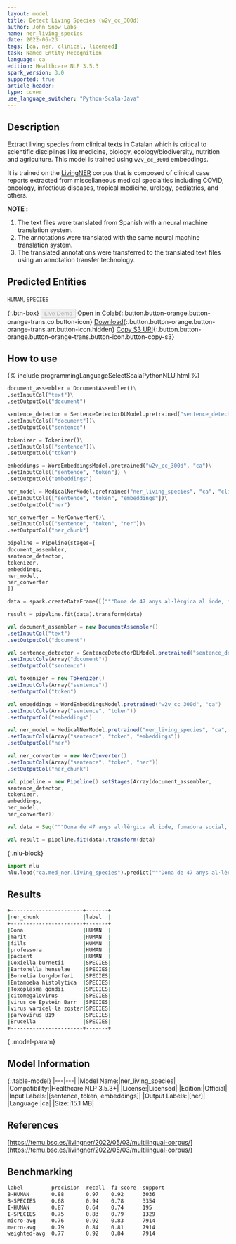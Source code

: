 ```yaml
---
layout: model
title: Detect Living Species (w2v_cc_300d)
author: John Snow Labs
name: ner_living_species
date: 2022-06-23
tags: [ca, ner, clinical, licensed]
task: Named Entity Recognition
language: ca
edition: Healthcare NLP 3.5.3
spark_version: 3.0
supported: true
article_header:
type: cover
use_language_switcher: "Python-Scala-Java"
---
```


## Description

Extract living species from clinical texts in Catalan which is critical to scientific disciplines like medicine, biology, ecology/biodiversity, nutrition and agriculture. This model is trained using `w2v_cc_300d` embeddings.

It is trained on the [LivingNER](https://temu.bsc.es/livingner/2022/05/03/multilingual-corpus/) corpus that is composed of clinical case reports extracted from miscellaneous medical specialties including COVID, oncology, infectious diseases, tropical medicine, urology, pediatrics, and others.

**NOTE :**
1.	The text files were translated from Spanish with a neural machine translation system.
2.	The annotations were translated with the same neural machine translation system.
3.	The translated annotations were transferred to the translated text files using an annotation transfer technology.

## Predicted Entities

`HUMAN`, `SPECIES`

{:.btn-box}
<button class="button button-orange" disabled>Live Demo</button>
[Open in Colab](https://colab.research.google.com/github/JohnSnowLabs/spark-nlp-workshop/blob/master/tutorials/Certification_Trainings/Healthcare/1.Clinical_Named_Entity_Recognition_Model.ipynb){:.button.button-orange.button-orange-trans.co.button-icon}
[Download](https://s3.amazonaws.com/auxdata.johnsnowlabs.com/clinical/models/ner_living_species_ca_3.5.3_3.0_1655975861739.zip){:.button.button-orange.button-orange-trans.arr.button-icon.hidden}
[Copy S3 URI](s3://auxdata.johnsnowlabs.com/clinical/models/ner_living_species_ca_3.5.3_3.0_1655975861739.zip){:.button.button-orange.button-orange-trans.button-icon.button-copy-s3}

## How to use



<div class="tabs-box" markdown="1">
{% include programmingLanguageSelectScalaPythonNLU.html %}

```python
document_assembler = DocumentAssembler()\
.setInputCol("text")\
.setOutputCol("document")

sentence_detector = SentenceDetectorDLModel.pretrained("sentence_detector_dl", "xx")\
.setInputCols(["document"])\
.setOutputCol("sentence")

tokenizer = Tokenizer()\
.setInputCols(["sentence"])\
.setOutputCol("token")

embeddings = WordEmbeddingsModel.pretrained("w2v_cc_300d", "ca")\
.setInputCols(["sentence", "token"]) \
.setOutputCol("embeddings")

ner_model = MedicalNerModel.pretrained("ner_living_species", "ca", "clinical/models")\
.setInputCols(["sentence", "token", "embeddings"])\
.setOutputCol("ner")

ner_converter = NerConverter()\
.setInputCols(["sentence", "token", "ner"])\
.setOutputCol("ner_chunk")

pipeline = Pipeline(stages=[
document_assembler, 
sentence_detector,
tokenizer,
embeddings,
ner_model,
ner_converter   
])

data = spark.createDataFrame([["""Dona de 47 anys al·lèrgica al iode, fumadora social, intervinguda de varices, dues cesàries i un abscés gluti. Sense altres antecedents mèdics d'interès ni tractament habitual. Viu amb el seu marit i tres fills, treballa com a professora. En el moment de la nostra valoració en la planta de Cirurgia General, la pacient presenta TA 69/40 mm Hg, freqüència cardíaca 120 lpm, taquipnea en repòs, pal·lidesa mucocutánea, mala perfusió distal i afligeix nàusees. L'abdomen és tou, no presenta peritonismo i el dèbit del drenatge abdominal roman sense canvis. Les serologies de Coxiella burnetii, Bartonella henselae, Borrelia burgdorferi, Entamoeba histolytica, Toxoplasma gondii, citomegalovirus, virus de Epstein Barr, virus varicel·la zoster i parvovirus B19 van ser negatives. No obstant això, es va detectar test de rosa de Bengala positiu per a Brucella, el test de Coombs i les aglutinacions també van ser positives amb un títol 1/40."""]]).toDF("text")

result = pipeline.fit(data).transform(data)
```
```scala
val document_assembler = new DocumentAssembler()
.setInputCol("text")
.setOutputCol("document")

val sentence_detector = SentenceDetectorDLModel.pretrained("sentence_detector_dl", "xx")
.setInputCols(Array("document"))
.setOutputCol("sentence")

val tokenizer = new Tokenizer()
.setInputCols(Array("sentence"))
.setOutputCol("token")

val embeddings = WordEmbeddingsModel.pretrained("w2v_cc_300d", "ca")
.setInputCols(Array("sentence", "token"))
.setOutputCol("embeddings")

val ner_model = MedicalNerModel.pretrained("ner_living_species", "ca", "clinical/models")
.setInputCols(Array("sentence", "token", "embeddings"))
.setOutputCol("ner")

val ner_converter = new NerConverter()
.setInputCols(Array("sentence", "token", "ner"))
.setOutputCol("ner_chunk")

val pipeline = new Pipeline().setStages(Array(document_assembler, 
sentence_detector,
tokenizer,
embeddings,
ner_model,
ner_converter))

val data = Seq("""Dona de 47 anys al·lèrgica al iode, fumadora social, intervinguda de varices, dues cesàries i un abscés gluti. Sense altres antecedents mèdics d'interès ni tractament habitual. Viu amb el seu marit i tres fills, treballa com a professora. En el moment de la nostra valoració en la planta de Cirurgia General, la pacient presenta TA 69/40 mm Hg, freqüència cardíaca 120 lpm, taquipnea en repòs, pal·lidesa mucocutánea, mala perfusió distal i afligeix nàusees. L'abdomen és tou, no presenta peritonismo i el dèbit del drenatge abdominal roman sense canvis. Les serologies de Coxiella burnetii, Bartonella henselae, Borrelia burgdorferi, Entamoeba histolytica, Toxoplasma gondii, citomegalovirus, virus de Epstein Barr, virus varicel·la zoster i parvovirus B19 van ser negatives. No obstant això, es va detectar test de rosa de Bengala positiu per a Brucella, el test de Coombs i les aglutinacions també van ser positives amb un títol 1/40.""").toDS.toDF("text")

val result = pipeline.fit(data).transform(data)
```


{:.nlu-block}
```python
import nlu
nlu.load("ca.med_ner.living_species").predict("""Dona de 47 anys al·lèrgica al iode, fumadora social, intervinguda de varices, dues cesàries i un abscés gluti. Sense altres antecedents mèdics d'interès ni tractament habitual. Viu amb el seu marit i tres fills, treballa com a professora. En el moment de la nostra valoració en la planta de Cirurgia General, la pacient presenta TA 69/40 mm Hg, freqüència cardíaca 120 lpm, taquipnea en repòs, pal·lidesa mucocutánea, mala perfusió distal i afligeix nàusees. L'abdomen és tou, no presenta peritonismo i el dèbit del drenatge abdominal roman sense canvis. Les serologies de Coxiella burnetii, Bartonella henselae, Borrelia burgdorferi, Entamoeba histolytica, Toxoplasma gondii, citomegalovirus, virus de Epstein Barr, virus varicel·la zoster i parvovirus B19 van ser negatives. No obstant això, es va detectar test de rosa de Bengala positiu per a Brucella, el test de Coombs i les aglutinacions també van ser positives amb un títol 1/40.""")
```

</div>

## Results

```bash
+-----------------------+-------+
|ner_chunk              |label  |
+-----------------------+-------+
|Dona                   |HUMAN  |
|marit                  |HUMAN  |
|fills                  |HUMAN  |
|professora             |HUMAN  |
|pacient                |HUMAN  |
|Coxiella burnetii      |SPECIES|
|Bartonella henselae    |SPECIES|
|Borrelia burgdorferi   |SPECIES|
|Entamoeba histolytica  |SPECIES|
|Toxoplasma gondii      |SPECIES|
|citomegalovirus        |SPECIES|
|virus de Epstein Barr  |SPECIES|
|virus varicel·la zoster|SPECIES|
|parvovirus B19         |SPECIES|
|Brucella               |SPECIES|
+-----------------------+-------+
```

{:.model-param}
## Model Information

{:.table-model}
|---|---|
|Model Name:|ner_living_species|
|Compatibility:|Healthcare NLP 3.5.3+|
|License:|Licensed|
|Edition:|Official|
|Input Labels:|[sentence, token, embeddings]|
|Output Labels:|[ner]|
|Language:|ca|
|Size:|15.1 MB|

## References

[https://temu.bsc.es/livingner/2022/05/03/multilingual-corpus/](https://temu.bsc.es/livingner/2022/05/03/multilingual-corpus/)

## Benchmarking

```bash
label         precision  recall  f1-score  support 
B-HUMAN       0.88       0.97    0.92      3036    
B-SPECIES     0.68       0.94    0.78      3354    
I-HUMAN       0.87       0.64    0.74      195     
I-SPECIES     0.75       0.83    0.79      1329    
micro-avg     0.76       0.92    0.83      7914    
macro-avg     0.79       0.84    0.81      7914    
weighted-avg  0.77       0.92    0.84      7914  
```
